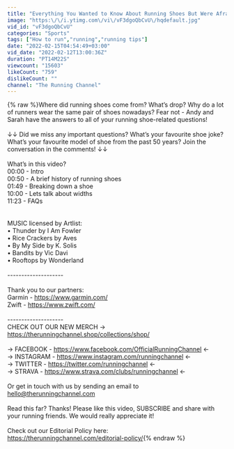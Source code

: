 ```yaml
---
title: "Everything You Wanted to Know About Running Shoes But Were Afraid To Ask"
image: "https:\/\/i.ytimg.com\/vi\/vF3dgoQbCvU\/hqdefault.jpg"
vid_id: "vF3dgoQbCvU"
categories: "Sports"
tags: ["How to run","running","running tips"]
date: "2022-02-15T04:54:49+03:00"
vid_date: "2022-02-12T13:00:36Z"
duration: "PT14M22S"
viewcount: "15603"
likeCount: "759"
dislikeCount: ""
channel: "The Running Channel"
---
```

{% raw %}Where did running shoes come from? What’s drop? Why do a lot of runners wear the same pair of shoes nowadays? Fear not - Andy and Sarah have the answers to all of your running shoe-related questions!<br /> <br />↓↓ Did we miss any important questions? What’s your favourite shoe joke? What’s your favourite model of shoe from the past 50 years? Join the conversation in the comments! ↓↓ <br /><br />What’s in this video?<br />00:00 - Intro<br />00:50 - A brief history of running shoes<br />01:49 - Breaking down a shoe<br />10:00 - Lets talk about widths<br />11:23 - FAQs<br /><br /> <br />MUSIC licensed by Artlist:<br />• Thunder by I Am Fowler<br />• Rice Crackers by Aves<br />• By My Side by K. Solis<br />• Bandits by Vic Davi<br />• Rooftops by Wonderland<br /><br />--------------------<br /><br />Thank you to our partners:<br />Garmin - <a rel="nofollow" target="blank" href="https://www.garmin.com/">https://www.garmin.com/</a><br />Zwift - <a rel="nofollow" target="blank" href="https://www.zwift.com/">https://www.zwift.com/</a><br /><br />--------------------<br />CHECK OUT OUR NEW MERCH → <a rel="nofollow" target="blank" href="https://therunningchannel.shop/collections/shop/">https://therunningchannel.shop/collections/shop/</a><br /><br />→ FACEBOOK - <a rel="nofollow" target="blank" href="https://www.facebook.com/OfficialRunningChannel">https://www.facebook.com/OfficialRunningChannel</a> ←<br />→ INSTAGRAM - <a rel="nofollow" target="blank" href="https://www.instagram.com/runningchannel">https://www.instagram.com/runningchannel</a> ←<br />→ TWITTER - <a rel="nofollow" target="blank" href="https://twitter.com/runningchannel">https://twitter.com/runningchannel</a> ←<br />→ STRAVA - <a rel="nofollow" target="blank" href="https://www.strava.com/clubs/runningchannel">https://www.strava.com/clubs/runningchannel</a> ←<br /><br />Or get in touch with us by sending an email to hello@therunningchannel.com<br /><br />Read this far? Thanks! Please like this video, SUBSCRIBE and share with your running friends. We would really appreciate it! <br /><br />Check out our Editorial Policy here: <a rel="nofollow" target="blank" href="https://therunningchannel.com/editorial-policy/">https://therunningchannel.com/editorial-policy/</a>{% endraw %}
